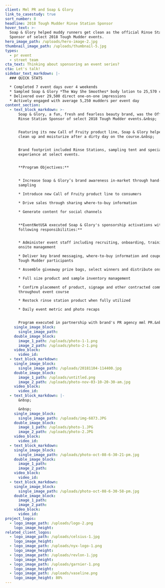 ```yaml
---
client: Mml PR and Soap & Glory
link_to_casestudy: true
sort_number: 8
headline: 2018 Tough Mudder Rinse Station Sponsor
hover_text: >-
  Soap & Glory helped muddy runners get clean as the official Rinse Station
  Sponsor of select 2018 Tough Mudder events.
hero_image_path: /uploads/hero-image-2.jpg
thumbnail_image_path: /uploads/thumbnail-5.jpg
types:
  - pr event
  - street team
cta_text: Thinking about sponsoring an event series?
cta: Let's talk!
sidebar_text_markdown: |-
  ### QUICK STATS

  * Completed 7 event days over 4 weekends
  * Sampled Soap & Glory *The Way She Smoothes* body lotion to 25,570 consumers
  * Delivered over 29,500 direct one-on-one impressions
  * Actively engaged with average 5,250 mudders per event day
content_section:
  - text_block_markdown: >-
      Soap & Glory, a fun, fresh and fearless beauty brand, was the Official
      Rinse Station Sponsor of select 2018 Tough Mudder events.&nbsp;


      Featuring its new Call of Fruity product line, Soap & Glory helped mudders
      clean up and moisturize after a dirty day on the course.&nbsp;


      Brand footprint included Rinse Stations, sampling tent and special VIP
      experience at select events.


      **Program Objectives:**


      * Increase Soap & Glory’s brand awareness in-market through hand-to-hand
      sampling

      * Introduce new Call of Fruity product line to consumers

      * Drive sales through sharing where-to-buy information

      * Generate content for social channels


      **EventNetUSA executed Soap & Glory's sponsorship activations with
      following responsibilities:**


      * Administer event staff including recruiting, onboarding, training and
      onsite management

      * Deliver key brand messaging, where-to-buy information and coupons to
      Tough Mudder participants

      * Assemble giveaway prize bags, select winners and distribute onsite

      * Full size product and sample inventory management

      * Confirm placement of product, signage and other contracted commitments
      throughout event course

      * Restock rinse station product when fully utilized

      * Daily event metric and photo recaps


      Program executed in partnership with brand's PR agency mml PR.&nbsp;
    single_image_block:
      single_image_path:
    double_image_block:
      image_1_path: /uploads/photo-1-1.png
      image_2_path: /uploads/photo-2-1.png
    video_block:
      video_id:
  - text_block_markdown:
    single_image_block:
      single_image_path: /uploads/20181104-114400.jpg
    double_image_block:
      image_1_path: /uploads/untitled.png
      image_2_path: /uploads/photo-nov-03-10-20-30-am.jpg
    video_block:
      video_id:
  - text_block_markdown: |-
      &nbsp;

      &nbsp;
    single_image_block:
      single_image_path: /uploads/img-6873.JPG
    double_image_block:
      image_1_path: /uploads/photo-1.JPG
      image_2_path: /uploads/photo-2.JPG
    video_block:
      video_id:
  - text_block_markdown:
    single_image_block:
      single_image_path: /uploads/photo-oct-08-6-30-21-pm.jpg
    double_image_block:
      image_1_path:
      image_2_path:
    video_block:
      video_id:
  - text_block_markdown:
    single_image_block:
      single_image_path: /uploads/photo-oct-08-6-30-58-pm.jpg
    double_image_block:
      image_1_path:
      image_2_path:
    video_block:
      video_id:
project_logos:
  - logo_image_path: /uploads/logo-2.png
    logo_image_height:
related_client_logos:
  - logo_image_path: /uploads/celsius-1.jpg
    logo_image_height:
  - logo_image_path: /uploads/nyx-logo-1.png
    logo_image_height:
  - logo_image_path: /uploads/revlon-1.jpg
    logo_image_height:
  - logo_image_path: /uploads/garnier-1.png
    logo_image_height:
  - logo_image_path: /uploads/vaseline.png
    logo_image_height: 80%
---
```

